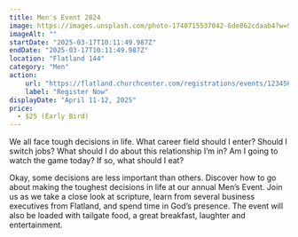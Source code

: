 ```yaml
---
title: Men's Event 2024
image: https://images.unsplash.com/photo-1740715537042-6de862cdaab4?w=900&auto=format&fit=crop&q=60&ixlib=rb-4.0.3&ixid=M3wxMjA3fDB8MHxmZWF0dXJlZC1waG90b3MtZmVlZHwyfHx8ZW58MHx8fHx8
imageAlt: ""
startDate: "2025-03-17T10:11:49.987Z"
endDate: "2025-03-17T10:11:49.987Z"
location: "Flatland 144"
category: "Men"
action:
    url: "https://flatland.churchcenter.com/registrations/events/123456"
    label: "Register Now"
displayDate: "April 11-12, 2025"
price:
  - $25 (Early Bird)
---
```


We all face tough decisions in life. What career field should I enter? Should I switch jobs? What should I do about this relationship I’m in? Am I going to watch the game today? If so, what should I eat? 
<!--more--> 
Okay, some decisions are less important than others. Discover how to go about making the toughest decisions in life at our annual Men’s Event. Join us as we take a close look at scripture, learn from several business executives from Flatland, and spend time in God’s presence. The event will also be loaded with tailgate food, a great breakfast, laughter and entertainment.

